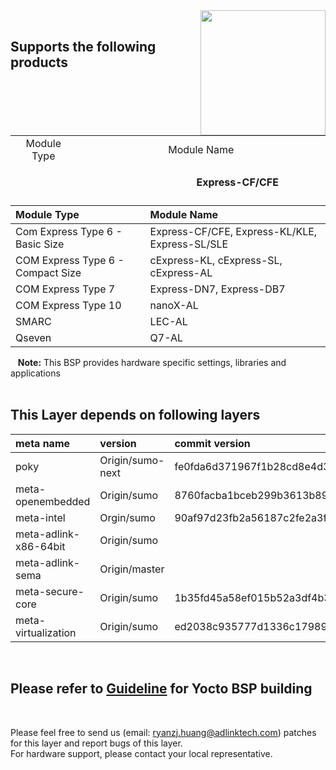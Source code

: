 <img src="https://www.linaro.org/assets/images/projects/yocto-project.png" width="200" align="right">

<br>

<link rel="stylesheet" href="markdown.css">


Supports the following products
-----
<table style="height: 96px; border: 1px;">
<tbody>
<tr style="height: 24px;">
<td style=" width: 150px; height: 24px; text-align: center;">Module Type</td>
<td style=" width: 454.182px; height: 24px; text-align: center;" colspan="2">Module Name</td>
</tr>
<tr style="height: 46px;">
<td style=" width: 150px; height: 144.818px;" rowspan="3">
<strong>Com Express Type 6 (Basic Size)</strong>
 </td>
<td style="text-align: center; width: 10px; height: 46px;"><img src="https://material.adlinktech.com/products/images/1706/Express-CF-A2-F.jpg" width="140" height="126" /></td>
<td style="border-color: grey; width: 444.182px; height: 46px;">
<p><strong>Express-CF/CFE</strong></p>
<p>&nbsp; COM Express&reg; Basic Size Type 6 Module with Up to Hexacore 8th Gen Intel Core&trade; 8000 series and Intel Xeon&reg; Processors</p>
<p>(<a href="https://www.adlinktech.com/Products/Computer_on_Modules/COMExpressType6/Express-CF_CFE?lang=en" target="_blank" rel="noopener">more details</a>)</p>
</td>
</tr>
<tr style="height: 69px;">
<td style="width: 10px; height: 69px; text-align: center;"><img src="https://material.adlinktech.com/products/images/1680/Express-KL_KLE_ProductImage_en_20171201_v1.png" width="168" height="128" /></td>
<td style=" width: 444.182px; height: 69px;">
<p><strong>Express-KL/KLE</strong></p>
<p>&nbsp; COM Express Basic Size Type 6 Module with 7th Gen Intel&reg; Core&trade; 7000 series and Intel&reg; Xeon&reg; Processors&nbsp;</p>
<p>(<a href="https://www.adlinktech.com/Products/Computer_on_Modules/COMExpressType6/Express-KL_KLE?lang=en" target="_blank" rel="noopener">more details</a>)</p>
</td>
</tr>
<tr style="height: 29.8182px;">
<td style="width: 10px; height: 29.8182px; text-align: center;"><img src="https://material.adlinktech.com/products/images/1591/Express-SL_SLE_ProductImage_en_20171201_v1.png" width="161" height="123" /></td>
<td style=" width: 444.182px; height: 29.8182px;">
<p><strong>Express-SL/SLE</strong></p>
<p>&nbsp; COM Express Basic Size Type 6 Module with 6th Gen Intel&reg; Core&trade;, Xeon&reg; and Celeron&reg; Processors&nbsp;</p>
<p>(<a href="https://www.adlinktech.com/Products/Computer_on_Modules/COMExpressType6/Express-SL_SLE?lang=en" target="_blank" rel="noopener">more details</a>)</p>
</td>
</tr>
</tbody>
</table>

|      **Module Type**                  |       **Module Name**                    |
|:---|:--- |
|Com Express Type 6 - Basic Size | Express-CF/CFE, Express-KL/KLE, Express-SL/SLE      |
| COM Express Type 6 - Compact Size | cExpress-KL, cExpress-SL, cExpress-AL |
| COM Express Type 7               | Express-DN7, Express-DB7 |
| COM Express Type 10            | nanoX-AL   |
| SMARC                            | LEC-AL |
| Qseven                           | Q7-AL |

&nbsp;&nbsp; **Note:** This BSP provides hardware specific settings, libraries and applications
<br>
<br>
 
This Layer depends on following layers
----

|     **meta name**        |             **version**                    |  **commit version**  |
|:---|:--- |:--- |
|  poky   |  Origin/sumo-next     |  fe0fda6d371967f1b28cd8e4d3b3aad997676af0   |
|meta-openembedded|Origin/sumo|8760facba1bceb299b3613b8955621ddaa3d4c3f|
|meta-intel| Orgin/sumo|90af97d23fb2a56187c2fe2a3f4f4190d7cc2605|
|meta-adlink-x86-64bit|  Origin/sumo| | 
|meta-adlink-sema| Origin/master||
|meta-secure-core|Origin/sumo|1b35fd45a58ef015b52a3df4b39048f2ac1ffbe3|
|meta-virtualization|Origin/sumo |ed2038c935777d1336c17989d454f4e9c95fea7f|


<br> 

Please refer to [Guideline](https://github.com/ADLINK/meta-adlink-x86-64bit/wiki) for Yocto BSP building
----

<br>



Please feel free to send us (email: ryanzj.huang@adlinktech.com) patches for this layer and report bugs of this layer. 
<br>For hardware support, please contact your local representative.
